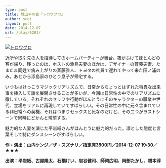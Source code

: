 ```yaml
---
type: post
title: 城山羊の会『トロワグロ』
author: sugi
layout: post
date: 2014-12-07
url: /play/5201/
---
```

<a href="http://i0.wp.com/asharpminor.com/wp-content/uploads/2014/12/troisgro_imgA.gif" onclick="_gaq.push(['_trackEvent', 'outbound-article', 'http://asharpminor.com/wp-content/uploads/2014/12/troisgro_imgA.gif', '']);" ><img src="http://i0.wp.com/asharpminor.com/wp-content/uploads/2014/12/troisgro_imgA.gif?resize=211%2C300" alt="トロワグロ" class="alignleft size-medium wp-image-5202" data-recalc-dims="1" /></a>

近所や取引先の人を招待してのホームパーティーが舞台。夜がふけてほとんどの客が帰り、残ったのは、ホストの添島夫妻のほかは、デザイナーの斉藤夫妻、たまたま同姓で病み上がりの斉藤雅人、トヨタの社員で遅れてやって来た田ノ浦のみ。あとから添島家のひとり息子が帰宅する。

いつもはけっこうマジックリアリズムで、日常からちょっとはずれた特異な出来事を挿入して話を展開させることが多いが、今回は日常性の中でのリアリズムに徹している。それぞれのセリフや行動がほんとうにそのキャラクターの職業や世代、立場をリアルに再現していてすばらしい。その日常性の中に元々含まれている非日常への契機、それはつまりセックスと死なのだけど、その二つがラストシーンで同時にどかんと現前する。

魅力的な人妻を演じた平岩紙さんがほんとうに魅力的だった。凛とした態度と言葉そして特にダンスシーンがすばらしい。

**作・演出：山内ケンジ／ザ・スズナリ／指定席3500円／2014-12-07 19:30／★★★**

**出演：平岩紙、古屋隆太、石橋けい、岩谷健司、師岡広明、岡部たかし、橋本淳**
